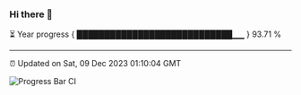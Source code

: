 ### Hi there 👋

⏳ Year progress { ████████████████████████████▁▁ } 93.71 %

---

⏰ Updated on Sat, 09 Dec 2023 01:10:04 GMT

![Progress Bar CI](https://github.com/liununu/liununu/workflows/Progress%20Bar%20CI/badge.svg)
